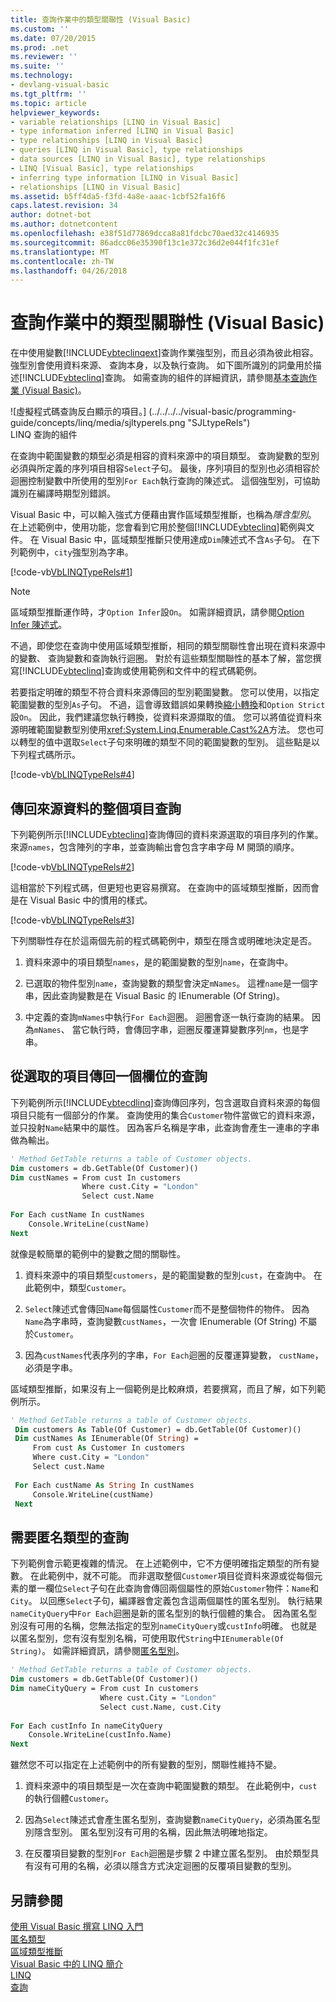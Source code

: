 ```yaml
---
title: 查詢作業中的類型關聯性 (Visual Basic)
ms.custom: ''
ms.date: 07/20/2015
ms.prod: .net
ms.reviewer: ''
ms.suite: ''
ms.technology:
- devlang-visual-basic
ms.tgt_pltfrm: ''
ms.topic: article
helpviewer_keywords:
- variable relationships [LINQ in Visual Basic]
- type information inferred [LINQ in Visual Basic]
- type relationships [LINQ in Visual Basic]
- queries [LINQ in Visual Basic], type relationships
- data sources [LINQ in Visual Basic], type relationships
- LINQ [Visual Basic], type relationships
- inferring type information [LINQ in Visual Basic]
- relationships [LINQ in Visual Basic]
ms.assetid: b5ff4da5-f3fd-4a8e-aaac-1cbf52fa16f6
caps.latest.revision: 34
author: dotnet-bot
ms.author: dotnetcontent
ms.openlocfilehash: e38f51d77869dcca8a81fdcbc70aed32c4146935
ms.sourcegitcommit: 86adcc06e35390f13c1e372c36d2e044f1fc31ef
ms.translationtype: MT
ms.contentlocale: zh-TW
ms.lasthandoff: 04/26/2018
---
```

# <a name="type-relationships-in-query-operations-visual-basic"></a>查詢作業中的類型關聯性 (Visual Basic)
在中使用變數[!INCLUDE[vbteclinqext](~/includes/vbteclinqext-md.md)]查詢作業強型別，而且必須為彼此相容。 強型別會使用資料來源、 查詢本身，以及執行查詢。 如下圖所識別的詞彙用於描述[!INCLUDE[vbteclinq](~/includes/vbteclinq-md.md)]查詢。 如需查詢的組件的詳細資訊，請參閱[基本查詢作業 (Visual Basic)](../../../../visual-basic/programming-guide/concepts/linq/basic-query-operations.md)。  
  
 ![虛擬程式碼查詢反白顯示的項目。] (../../../../visual-basic/programming-guide/concepts/linq/media/sjltyperels.png "SJLtypeRels")  
LINQ 查詢的組件  
  
 在查詢中範圍變數的類型必須是相容的資料來源中的項目類型。 查詢變數的型別必須與所定義的序列項目相容`Select`子句。 最後，序列項目的型別也必須相容於迴圈控制變數中所使用的型別`For Each`執行查詢的陳述式。 這個強型別，可協助識別在編譯時期型別錯誤。  
  
 Visual Basic 中，可以輸入強式方便藉由實作區域類型推斷，也稱為*隱含型別*。 在上述範例中，使用功能，您會看到它用於整個[!INCLUDE[vbteclinq](~/includes/vbteclinq-md.md)]範例與文件。 在 Visual Basic 中，區域類型推斷只使用達成`Dim`陳述式不含`As`子句。 在下列範例中，`city`強型別為字串。  
  
 [!code-vb[VbLINQTypeRels#1](../../../../visual-basic/programming-guide/concepts/linq/codesnippet/VisualBasic/type-relationships-in-query-operations_1.vb)]  
  
> [!NOTE]
>  區域類型推斷運作時，才`Option Infer`設`On`。 如需詳細資訊，請參閱[Option Infer 陳述式](../../../../visual-basic/language-reference/statements/option-infer-statement.md)。  
  
 不過，即使您在查詢中使用區域類型推斷，相同的類型關聯性會出現在資料來源中的變數、 查詢變數和查詢執行迴圈。 對於有這些類型關聯性的基本了解，當您撰寫[!INCLUDE[vbteclinq](~/includes/vbteclinq-md.md)]查詢或使用範例和文件中的程式碼範例。  
  
 若要指定明確的類型不符合資料來源傳回的型別範圍變數。 您可以使用，以指定範圍變數的型別`As`子句。 不過，這會導致錯誤如果轉換[縮小轉換](../../../../visual-basic/programming-guide/language-features/data-types/widening-and-narrowing-conversions.md)和`Option Strict`設`On`。 因此，我們建議您執行轉換，從資料來源擷取的值。 您可以將值從資料來源明確範圍變數型別使用<xref:System.Linq.Enumerable.Cast%2A>方法。 您也可以轉型的值中選取`Select`子句來明確的類型不同的範圍變數的型別。 這些點是以下列程式碼所示。  
  
 [!code-vb[VbLINQTypeRels#4](../../../../visual-basic/programming-guide/concepts/linq/codesnippet/VisualBasic/type-relationships-in-query-operations_2.vb)]  
  
## <a name="queries-that-return-entire-elements-of-the-source-data"></a>傳回來源資料的整個項目查詢  
 下列範例所示[!INCLUDE[vbteclinq](~/includes/vbteclinq-md.md)]查詢傳回的資料來源選取的項目序列的作業。 來源`names`，包含陣列的字串，並查詢輸出會包含字串字母 M 開頭的順序。  
  
 [!code-vb[VbLINQTypeRels#2](../../../../visual-basic/programming-guide/concepts/linq/codesnippet/VisualBasic/type-relationships-in-query-operations_3.vb)]  
  
 這相當於下列程式碼，但更短也更容易撰寫。 在查詢中的區域類型推斷，因而會是在 Visual Basic 中的慣用的樣式。  
  
 [!code-vb[VbLINQTypeRels#3](../../../../visual-basic/programming-guide/concepts/linq/codesnippet/VisualBasic/type-relationships-in-query-operations_4.vb)]  
  
 下列關聯性存在於這兩個先前的程式碼範例中，類型在隱含或明確地決定是否。  
  
1.  資料來源中的項目類型`names`，是的範圍變數的型別`name`，在查詢中。  
  
2.  已選取的物件型別`name`，查詢變數的類型會決定`mNames`。 這裡`name`是一個字串，因此查詢變數是在 Visual Basic 的 IEnumerable (Of String)。  
  
3.  中定義的查詢`mNames`中執行`For Each`迴圈。 迴圈會逐一執行查詢的結果。 因為`mNames`、 當它執行時，會傳回字串，迴圈反覆運算變數序列`nm`，也是字串。  
  
## <a name="queries-that-return-one-field-from-selected-elements"></a>從選取的項目傳回一個欄位的查詢  
 下列範例所示[!INCLUDE[vbtecdlinq](~/includes/vbtecdlinq-md.md)]查詢傳回序列，包含選取自資料來源的每個項目只能有一個部分的作業。 查詢使用的集合`Customer`物件當做它的資料來源，並只投射`Name`結果中的屬性。 因為客戶名稱是字串，此查詢會產生一連串的字串做為輸出。  
  
```vb  
' Method GetTable returns a table of Customer objects.  
Dim customers = db.GetTable(Of Customer)()  
Dim custNames = From cust In customers   
                Where cust.City = "London"   
                Select cust.Name  
  
For Each custName In custNames  
    Console.WriteLine(custName)  
Next  
```  
  
 就像是較簡單的範例中的變數之間的關聯性。  
  
1.  資料來源中的項目類型`customers`，是的範圍變數的型別`cust`，在查詢中。 在此範例中，類型`Customer`。  
  
2.  `Select`陳述式會傳回`Name`每個屬性`Customer`而不是整個物件的物件。 因為`Name`為字串時，查詢變數`custNames`，一次會 IEnumerable (Of String) 不屬於`Customer`。  
  
3.  因為`custNames`代表序列的字串，`For Each`迴圈的反覆運算變數， `custName`，必須是字串。  
  
 區域類型推斷，如果沒有上一個範例是比較麻煩，若要撰寫，而且了解，如下列範例所示。  
  
```vb  
' Method GetTable returns a table of Customer objects.  
 Dim customers As Table(Of Customer) = db.GetTable(Of Customer)()  
 Dim custNames As IEnumerable(Of String) =  
     From cust As Customer In customers   
     Where cust.City = "London"   
     Select cust.Name  
  
 For Each custName As String In custNames  
     Console.WriteLine(custName)  
 Next  
```  
  
## <a name="queries-that-require-anonymous-types"></a>需要匿名類型的查詢  
 下列範例會示範更複雜的情況。 在上述範例中，它不方便明確指定類型的所有變數。 在此範例中，就不可能。 而非選取整個`Customer`項目從資料來源或從每個元素的單一欄位`Select`子句在此查詢會傳回兩個屬性的原始`Customer`物件：`Name`和`City`。 以回應`Select`子句，編譯器會定義包含這兩個屬性的匿名型別。 執行結果`nameCityQuery`中`For Each`迴圈是新的匿名型別的執行個體的集合。 因為匿名型別沒有可用的名稱，您無法指定的型別`nameCityQuery`或`custInfo`明確。 也就是以匿名型別，您有沒有型別名稱，可使用取代`String`中`IEnumerable(Of String)`。 如需詳細資訊，請參閱[匿名型別](../../../../visual-basic/programming-guide/language-features/objects-and-classes/anonymous-types.md)。  
  
```vb  
' Method GetTable returns a table of Customer objects.  
Dim customers = db.GetTable(Of Customer)()  
Dim nameCityQuery = From cust In customers   
                    Where cust.City = "London"   
                    Select cust.Name, cust.City  
  
For Each custInfo In nameCityQuery  
    Console.WriteLine(custInfo.Name)  
Next  
```  
  
 雖然您不可以指定在上述範例中的所有變數的型別，關聯性維持不變。  
  
1.  資料來源中的項目類型是一次在查詢中範圍變數的類型。 在此範例中，`cust`的執行個體`Customer`。  
  
2.  因為`Select`陳述式會產生匿名型別，查詢變數`nameCityQuery`，必須為匿名型別隱含型別。 匿名型別沒有可用的名稱，因此無法明確地指定。  
  
3.  在反覆項目變數的型別`For Each`迴圈是步驟 2 中建立匿名型別。 由於類型具有沒有可用的名稱，必須以隱含方式決定迴圈的反覆項目變數的型別。  
  
## <a name="see-also"></a>另請參閱  
 [使用 Visual Basic 撰寫 LINQ 入門](../../../../visual-basic/programming-guide/concepts/linq/getting-started-with-linq.md)  
 [匿名類型](../../../../visual-basic/programming-guide/language-features/objects-and-classes/anonymous-types.md)  
 [區域類型推斷](../../../../visual-basic/programming-guide/language-features/variables/local-type-inference.md)  
 [Visual Basic 中的 LINQ 簡介](../../../../visual-basic/programming-guide/language-features/linq/introduction-to-linq.md)  
 [LINQ](../../../../visual-basic/programming-guide/language-features/linq/index.md)  
 [查詢](../../../../visual-basic/language-reference/queries/queries.md)
